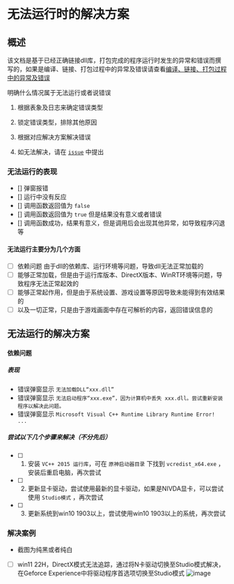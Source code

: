 # 无法运行时的解决方案

## 概述
该文档是基于已经正确链接dll库，打包完成的程序运行时发生的异常和错误而撰写的，如果是编译、链接、打包过程中的异常及错误请查看[编译、链接、打包过程中的异常及错误]()

明确什么情况属于无法运行或者说错误

1. 根据表象及日志来确定错误类型

2. 锁定错误类型，排除其他原因

3. 根据对应解决方案解决错误

4. 如无法解决，请在 [`issue`]() 中提出

### 无法运行的表现

- [] 弹窗报错
- [] 运行中没有反应
- [] 调用函数返回值为 `false`
- [] 调用函数返回值为 `true` 但是结果没有意义或者错误
- [] 调用函数成功，结果有意义，但是调用后会出现其他异常，如导致程序闪退等

#### 无法运行主要分为几个方面

- [ ] 依赖问题 由于dll的依赖库、运行环境等问题，导致dll无法正常加载的
- [ ] 能够正常加载，但是由于运行库版本、DirectX版本、WinRT环境等问题，导致程序无法正常起效的
- [ ] 能够正常起作用，但是由于系统设置、游戏设置等原因导致未能得到有效结果的
- [ ] 以及一切正常，只是由于游戏画面中存在可解析的内容，返回错误信息的
## 无法运行的解决方案

#### 依赖问题

##### 表现
- 错误弹窗显示 `无法加载DLL“xxx.dll”`
- 错误弹窗显示 `无法启动程序“xxx.exe”，因为计算机中丢失 xxx.dll。尝试重新安装程序以解决此问题。`
- 错误弹窗显示 `Microsoft Visual C++ Runtime Library Runtime Error! ...`

##### 尝试以下几个步骤来解决（不分先后）
- [ ] 1. 安装 `VC++ 2015 运行库`，可在 `原神启动器目录` 下找到 `vcredist_x64.exe` ，安装后重启电脑，再次尝试
- [ ] 2. 更新显卡驱动，尝试使用最新的显卡驱动，如果是NIVDA显卡，可以尝试使用 `Studio模式` ，再次尝试
- [ ] 3. 更新系统到win10 1903以上，尝试使用win10 1903以上的系统，再次尝试

### 解决案例
- 截图为纯黑或者纯白
- [ ] win11 22H，DirectX模式无法追踪，通过将N卡驱动切换至Studio模式解决，在Geforce Experience中将驱动程序首选项切换至Studio模式
![image](https://user-images.githubusercontent.com/47711102/213745626-9e33e895-2ef8-4544-80f1-ad49d109f82b.png)


